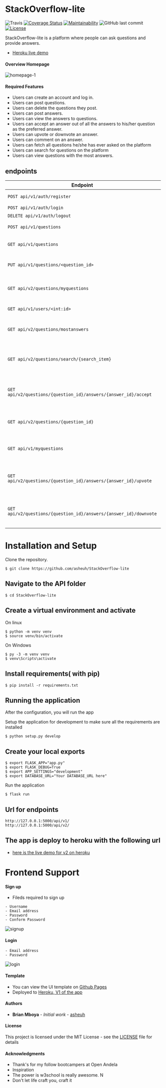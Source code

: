 # StackOverflow-lite

![Travis](https://travis-ci.com/asheuh/StackOverflow-lite.svg?branch=develop-v2)
[![Coverage Status](https://coveralls.io/repos/github/asheuh/StackOverflow-lite/badge.svg?branch=develop-v2)](https://coveralls.io/github/asheuh/StackOverflow-lite?branch=develop-v2)
[![Maintainability](https://api.codeclimate.com/v1/badges/465755288bc6481668ed/maintainability)](https://codeclimate.com/github/asheuh/StackOverflow-lite/maintainability)
![GitHub last commit](https://img.shields.io/github/last-commit/asheuh/StackOverflow-lite/develop-v2.svg)
[![License](http://img.shields.io/:license-mit-blue.svg)](http://doge.mit-license.org)

StackOverflow-lite is a platform where people can ask questions and provide answers.

* [Heroku live demo](https://stackoverflow-lite-heroku.herokuapp.com)

#### Overview Homepage

![homepage-1](https://user-images.githubusercontent.com/22955146/43910415-7143a362-9c05-11e8-836e-39aaaac1ca76.png)

#### Required Features

- Users can create an account and log in.
- Users can post questions.
- Users can delete the questions they post.
- Users can post answers.
- Users can view the answers to questions.
- Users can accept an answer out of all the answers to his/her question as the preferred answer.
- Users can upvote or downvote an answer.
- Users can comment on an answer.
- Users can fetch all questions he/she has ever asked on the platform
- Users can search for questions on the platform
- Users can view questions with the most answers.

## endpoints
|  Endpoint  | Task  |
|  ---  | --- |
| `POST api/v1/auth/register` | signing up a user |
| `POST api/v1/auth/login`  | log in user|
| `DELETE api/v1/auth/logout` | logout user |
| `POST api/v1/questions` | User create a question | 
| `GET api/v1/questions` | User can view all questions|
| `PUT api/v1/questions/<question_id>` | User gets a single question |
| `GET api/v2/questions/myquestions` | User gets all their questions (all)|
| `GET api/v1/users/<int:id>` | Get user details |
| `GET api/v2/questions/mostanswers` | User gets questions with most answers(all)|
| `GET api/v2/questions/search/{search_item}` | User searches for a question or answer(all)|
| `GET api/v2/questions/{question_id}/answers/{answer_id}/accept` | User can accept an answer to their question|
| `GET api/v2/questions/{question_id}` | User can delete the questions they post|
| `GET api/v1/myquestions` | User gets all their questions (all)|
| `GET api/v2/questions/{question_id}/answers/{answer_id}/upvote` | User can upvote an answer to their question|
| `GET api/v2/questions/{question_id}/answers/{answer_id}/downvote` | User can downvote an answer to their question|


# Installation and Setup
Clone the repository.

```
$ git clone https://github.com/asheuh/StackOverflow-lite
```

## Navigate to the API folder

```
$ cd StackOverflow-lite
```

## Create a virtual environment and activate

On linux

```
$ python -m venv venv
$ source venv/bin/activate

```

On Windows

```
$ py -3 -m venv venv
$ venv\Scripts\activate

```

## Install requirements( with pip)

```
$ pip install -r requirements.txt

```

## Running the application

After the configuration, you will run the app

Setup the application for development to make sure all the requirements are installed

```
$ python setup.py develop

```
## Create your local exports

```
$ export FLASK_APP="app.py"
$ export FLASK_DEBUG=True
$ export APP_SETTINGS="development"
$ export DATABASE_URL="Your DATABASE_URL here"

```

Run the application

```
$ flask run

```

## Url for endpoints

```
http://127.0.0.1:5000/api/v1/
http://127.0.0.1:5000/api/v2/

```
## The app is deploy to heroku with the following url

* [here is the live demo for v2 on heroku](https://stackoverflow-lite-heroku.herokuapp.com/api/v2/)

# Frontend Support

#### Sign up
- Fileds required to sign up

```
- Username
- Email address
- Password
- Conform Password

```
![signup](https://user-images.githubusercontent.com/22955146/43834826-45c57c3a-9b18-11e8-9c44-6d46e0fc614f.png)

#### Login

```
- Email address
- Password

```
![login](https://user-images.githubusercontent.com/22955146/43835943-5f443e68-9b1c-11e8-9cbf-1d4e154f722a.png)

#### Template

- You can view the UI template on [Github Pages](https://asheuh.github.io/StackOverflow-lite)
- Deployed to [Heroku, V1 of the app](https://stackoverflow-lite-heroku.herokuapp.com/api/v1/)

#### Authors

* **Brian Mboya** - *Initial work* - [asheuh](https://github.com/asheuh)

#### License

This project is licensed under the MIT License - see the [LICENSE](LICENSE) file for details

#### Acknowledgments

* Thank's for my follow bootcampers at Open Andela
* Inspiration
* The power is w3school is really awesome. N
* Don't let life craft you, craft it

